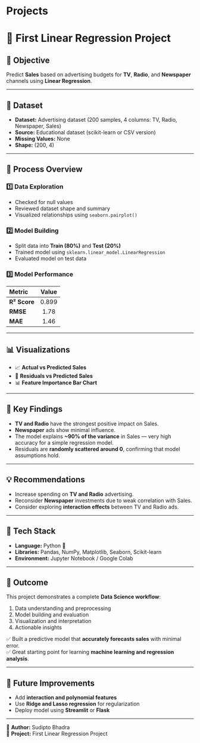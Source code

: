 # Projects



# 🧠 First Linear Regression Project

## 📌 Objective
Predict **Sales** based on advertising budgets for **TV**, **Radio**, and **Newspaper** channels using **Linear Regression**.

---

## 🧾 Dataset
- **Dataset:** Advertising dataset (200 samples, 4 columns: TV, Radio, Newspaper, Sales)  
- **Source:** Educational dataset (scikit-learn or CSV version)  
- **Missing Values:** None  
- **Shape:** (200, 4)

---

## 🧮 Process Overview

### 1️⃣ Data Exploration
- Checked for null values  
- Reviewed dataset shape and summary  
- Visualized relationships using `seaborn.pairplot()`

### 2️⃣ Model Building
- Split data into **Train (80%)** and **Test (20%)**  
- Trained model using `sklearn.linear_model.LinearRegression`  
- Evaluated model on test data

### 3️⃣ Model Performance
| Metric | Value |
|:-------|:------:|
| **R² Score** | 0.899 |
| **RMSE** | 1.78 |
| **MAE** | 1.46 |

---

## 📊 Visualizations
- 📈 **Actual vs Predicted Sales**
- 🔹 **Residuals vs Predicted Sales**
- 📊 **Feature Importance Bar Chart**

---

## 🧩 Key Findings
- **TV and Radio** have the strongest positive impact on Sales.  
- **Newspaper** ads show minimal influence.  
- The model explains **~90% of the variance** in Sales — very high accuracy for a simple regression model.  
- Residuals are **randomly scattered around 0**, confirming that model assumptions hold.

---

## 💡 Recommendations
- Increase spending on **TV and Radio** advertising.  
- Reconsider **Newspaper** investments due to weak correlation with Sales.  
- Consider exploring **interaction effects** between TV and Radio ads.

---

## 🔧 Tech Stack
- **Language:** Python 🐍  
- **Libraries:** Pandas, NumPy, Matplotlib, Seaborn, Scikit-learn  
- **Environment:** Jupyter Notebook / Google Colab

---

## 🏁 Outcome
This project demonstrates a complete **Data Science workflow**:
1. Data understanding and preprocessing  
2. Model building and evaluation  
3. Visualization and interpretation  
4. Actionable insights  

✅ Built a predictive model that **accurately forecasts sales** with minimal error.  
✅ Great starting point for learning **machine learning and regression analysis**.

---

## 📂 Future Improvements
- Add **interaction and polynomial features**  
- Use **Ridge and Lasso regression** for regularization  
- Deploy model using **Streamlit** or **Flask**

---

👤 **Author:** Sudipto Bhadra  
📅 **Project:** First Linear Regression Project  
